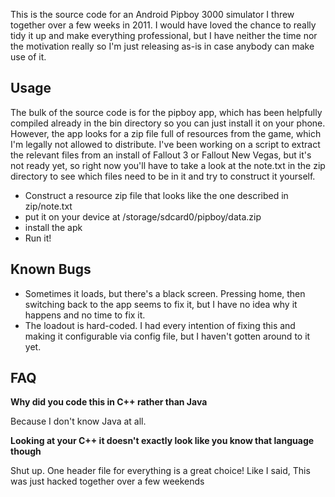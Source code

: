 This is the source code for an Android Pipboy 3000 simulator I threw together over a few weeks in 2011. I would have loved the chance to really tidy it up and make everything professional, but I have neither the time nor the motivation really so I'm just releasing as-is in case anybody can make use of it.

Usage
-----
The bulk of the source code is for the pipboy app, which has been helpfully compiled already in the bin directory so you can just install it on your phone. However, the app looks for a zip file full of resources from the game, which I'm legally not allowed to distribute. I've been working on a script to extract the relevant files from an install of Fallout 3 or Fallout New Vegas, but it's not ready yet, so right now you'll have to take a look at the note.txt in the zip directory to see which files need to be in it and try to construct it yourself.

 - Construct a resource zip file that looks like the one described in zip/note.txt
 - put it on your device at /storage/sdcard0/pipboy/data.zip
 - install the apk
 - Run it!

Known Bugs
----------
 - Sometimes it loads, but there's a black screen. Pressing home, then switching back to the app seems to fix it, but I have no idea why it happens and no time to fix it.
 - The loadout is hard-coded. I had every intention of fixing this and making it configurable via config file, but I haven't gotten around to it yet.

FAQ
---
 **Why did you code this in C++ rather than Java**

 Because I don't know Java at all. 


 **Looking at your C++ it doesn't exactly look like you know that language though**

 Shut up. One header file for everything is a great choice! Like I said, This was just hacked together over a few weekends

